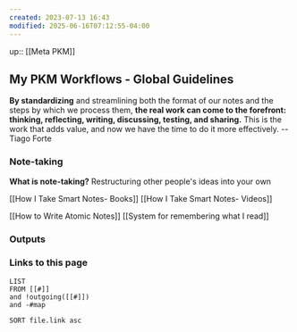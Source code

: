 ```yaml
---
created: 2023-07-13 16:43
modified: 2025-06-16T07:12:55-04:00
---
```

up::  [[Meta PKM]]

## My PKM Workflows - Global Guidelines

**By standardizing** and streamlining both the format of our notes and the steps by which we process them, **the real work can come to the forefront: thinking, reflecting, writing, discussing, testing, and sharing.** This is the work that adds value, and now we have the time to do it more effectively. --Tiago Forte
### Note-taking
**What is note-taking?**
	Restructuring other people's ideas into your own

[[How I Take Smart Notes- Books]]
[[How I Take Smart Notes- Videos]]

[[How to Write Atomic Notes]]
[[System for remembering what I read]]

### Outputs



### Links to this page
```dataview
LIST
FROM [[#]]
and !outgoing([[#]])
and -#map

SORT file.link asc
```
